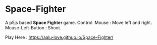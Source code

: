 # Space-Fighter
A p5js based <b>Space Fighter </b> game.
Control:
Mouse : Move left and right.
Mouse-Left-Button : Shoot.

Play Here : https://aalu-love.github.io/Space-Fighter/
